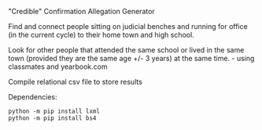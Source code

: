 "Credible" Confirmation Allegation Generator

Find and connect people sitting on judicial benches and running for office (in the current cycle)
to their home town and high school.

Look for other people that attended the same school or lived in the same town (provided they are
the same age +/- 3 years) at the same time.
    - using classmates and yearbook.com
    
Compile relational csv file to store results

Dependencies:

    python -m pip install lxml
    python -m pip install bs4